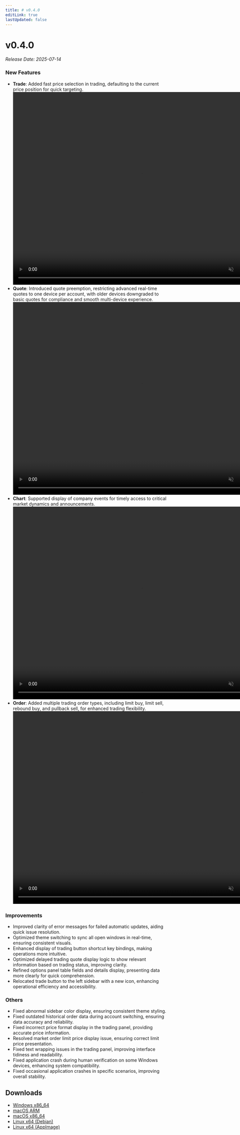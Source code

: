 ```yaml
---
title: # v0.4.0
editLink: true
lastUpdated: false
---
```


# v0.4.0 

_Release Date: 2025-07-14_

### New Features

- **Trade**: Added fast price selection in trading, defaulting to the current price position for quick targeting.
  <video src="https://assets.lbctrl.com/uploads/cf3c6511-edf7-4a80-8700-f5568dc8a3da/fast-price.mp4" width="800" height="600" type="video/mp4" autoplay muted loop></video>
- **Quote**: Introduced quote preemption, restricting advanced real-time quotes to one device per account, with older devices downgraded to basic quotes for compliance and smooth multi-device experience.
  <video src="https://assets.lbctrl.com/uploads/097689a8-af6c-4cbe-90b2-cd93eb336cd1/switch-quote-level.mp4" width="800" height="600" type="video/mp4" autoplay muted loop></video>
- **Chart**: Supported display of company events for timely access to critical market dynamics and announcements.
  <video src="https://assets.lbctrl.com/uploads/08420d55-52d9-4bf9-a4f8-3c8352feb733/18028dc5eac56c0ff65fb2d0e2ae9914.mp4" width="800" height="600" type="video/mp4" autoplay muted loop></video>
- **Order**: Added multiple trading order types, including limit buy, limit sell, rebound buy, and pullback sell, for enhanced trading flexibility.
  <video src="https://assets.lbctrl.com/uploads/4ce7fd3c-59c0-4e66-b93f-115c556c1f76/condition-order.mp4" width="800" height="600" type="video/mp4" autoplay muted loop></video>

### Improvements

- Improved clarity of error messages for failed automatic updates, aiding quick issue resolution.
- Optimized theme switching to sync all open windows in real-time, ensuring consistent visuals.
- Enhanced display of trading button shortcut key bindings, making operations more intuitive.
- Optimized delayed trading quote display logic to show relevant information based on trading status, improving clarity.
- Refined options panel table fields and details display, presenting data more clearly for quick comprehension.
- Relocated trade button to the left sidebar with a new icon, enhancing operational efficiency and accessibility.

### Others

- Fixed abnormal sidebar color display, ensuring consistent theme styling.
- Fixed outdated historical order data during account switching, ensuring data accuracy and reliability.
- Fixed incorrect price format display in the trading panel, providing accurate price information.
- Resolved market order limit price display issue, ensuring correct limit price presentation.
- Fixed text wrapping issues in the trading panel, improving interface tidiness and readability.
- Fixed application crash during human verification on some Windows devices, enhancing system compatibility.
- Fixed occasional application crashes in specific scenarios, improving overall stability.

## Downloads

- [Windows x86_64](https://assets.lbkrs.com/github/release/longbridge-desktop/stable/longbridge-v0.4.0-windows-x86_64.exe)
- [macOS ARM](https://assets.lbkrs.com/github/release/longbridge-desktop/stable/longbridge-v0.4.0-macos-aarch64.dmg)
- [macOS x86_64](https://assets.lbkrs.com/github/release/longbridge-desktop/stable/longbridge-v0.4.0-macos-x86_64.dmg)
- [Linux x64 (Debian)](https://assets.lbkrs.com/github/release/longbridge-desktop/stable/longbridge-v0.4.0-linux-x86_64.deb)
- [Linux x64 (AppImage)](https://assets.lbkrs.com/github/release/longbridge-desktop/stable/longbridge-v0.4.0-linux-x86_64.AppImage)